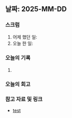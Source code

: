 ## 날짜: 2025-MM-DD

### 스크럼
1. 어제 했던 일: 
2. 오늘 한 일: 

### 오늘의 기록
#### 
1. 


### 오늘의 회고
> 

### 참고 자료 및 링크
- [test](https://github.com/100-hours-a-week/14-YG-WIKI/wiki/AI-Wiki)
